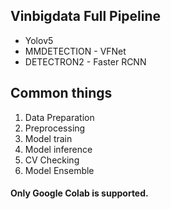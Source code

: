 ## Vinbigdata Full Pipeline
* Yolov5 
* MMDETECTION - VFNet
* DETECTRON2 - Faster RCNN
## Common things

1. Data Preparation
2. Preprocessing
3. Model train
4. Model inference
5. CV Checking
6. Model Ensemble

#### Only Google Colab is supported.
